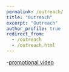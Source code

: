 ```yaml
---
permalink: /outreach/
title: "Outreach"
excerpt: "Outreach"
author_profile: true
redirect_from: 
  - /outreach
  - /outreach.html
---
```

-[promotional video](https://www.youtube.com/watch?v=8ogIpgvZa8Q)
